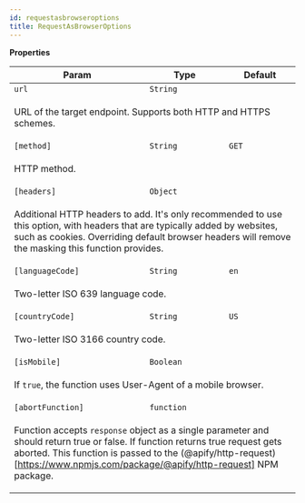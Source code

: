 ```yaml
---
id: requestasbrowseroptions
title: RequestAsBrowserOptions
---
```


<a name="RequestAsBrowserOptions"></a>

**Properties**

<table>
<thead>
<tr>
<th>Param</th><th>Type</th><th>Default</th>
</tr>
</thead>
<tbody>
<tr>
<td><code>url</code></td><td><code>String</code></td><td></td>
</tr>
<tr>
<td colspan="3"><p>URL of the target endpoint. Supports both HTTP and HTTPS schemes.</p>
</td></tr><tr>
<td><code>[method]</code></td><td><code>String</code></td><td><code>GET</code></td>
</tr>
<tr>
<td colspan="3"><p>HTTP method.</p>
</td></tr><tr>
<td><code>[headers]</code></td><td><code>Object</code></td><td></td>
</tr>
<tr>
<td colspan="3"><p>Additional HTTP headers to add. It&#39;s only recommended to use this option,
 with headers that are typically added by websites, such as cookies. Overriding
 default browser headers will remove the masking this function provides.</p>
</td></tr><tr>
<td><code>[languageCode]</code></td><td><code>String</code></td><td><code>en</code></td>
</tr>
<tr>
<td colspan="3"><p>Two-letter ISO 639 language code.</p>
</td></tr><tr>
<td><code>[countryCode]</code></td><td><code>String</code></td><td><code>US</code></td>
</tr>
<tr>
<td colspan="3"><p>Two-letter ISO 3166 country code.</p>
</td></tr><tr>
<td><code>[isMobile]</code></td><td><code>Boolean</code></td><td></td>
</tr>
<tr>
<td colspan="3"><p>If <code>true</code>, the function uses User-Agent of a mobile browser.</p>
</td></tr><tr>
<td><code>[abortFunction]</code></td><td><code>function</code></td><td></td>
</tr>
<tr>
<td colspan="3"><p>Function accepts <code>response</code> object as a single parameter and should return true or false.
 If function returns true request gets aborted. This function is passed to the
 (@apify/http-request)[<a href="https://www.npmjs.com/package/@apify/http-request%5D">https://www.npmjs.com/package/@apify/http-request]</a> NPM package.</p>
</td></tr></tbody>
</table>
